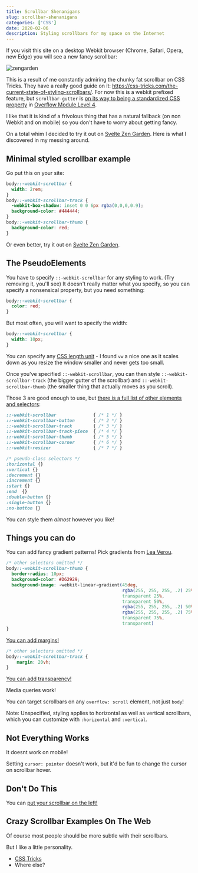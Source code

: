 ```yaml
---
title: Scrollbar Shenanigans
slug: scrollbar-shenanigans
categories: ['CSS']
date: 2020-02-06
description: Styling scrollbars for my space on the Internet
---
```


If you visit this site on a desktop Webkit browser (Chrome, Safari, Opera, new Edge) you will see a new fancy scrollbar:

![zengarden](https://user-images.githubusercontent.com/6764957/73976710-cae4e100-4920-11ea-976e-cc5e1d3373bd.gif)

This is a result of me constantly admiring the chunky fat scrollbar on CSS Tricks. They have a really good guide on it: https://css-tricks.com/the-current-state-of-styling-scrollbars/. For now this is a webkit prefixed feature, but `scrollbar-gutter` is [on its way to being a standardized CSS property](https://css-tricks.com/almanac/properties/s/scrollbar-gutter/) in [Overflow Module Level 4](https://drafts.csswg.org/css-overflow-4/#scollbar-gutter-property).

I like that it is kind of a frivolous thing that has a natural fallback (on non Webkit and on mobile) so you don't have to worry about getting fancy.

On a total whim I decided to try it out on [Svelte Zen Garden](https://www.swyx.io/writing/svelte-zen-garden). Here is what I discovered in my messing around.

## Minimal styled scrollbar example

Go put this on your site:

```css
body::-webkit-scrollbar {
  width: 2rem;
}
body::-webkit-scrollbar-track {
  -webkit-box-shadow: inset 0 0 6px rgba(0,0,0,0.9);
  background-color: #444444;
}
body::-webkit-scrollbar-thumb {
  background-color: red;
}
```

Or even better, try it out on [Svelte Zen Garden](https://svelte-zengarden.netlify.com/).

## The PseudoElements

You have to specify `::-webkit-scrollbar` for any styling to work. (Try removing it, you'll see) It doesn't really matter what you specify, so you can specify a nonsensical property, but you need something:

```css
body::-webkit-scrollbar {
  color: red;
}
```

But most often, you will want to specify the width:

```css
body::-webkit-scrollbar {
  width: 10px;
}
```

You can specify any [CSS length unit](https://www.swyx.io/writing/line-lengths) - I found `vw` a nice one as it scales down as you resize the window smaller and never gets too small.

Once you've specified `::-webkit-scrollbar`, you can then style `::-webkit-scrollbar-track` (the bigger gutter of the scrollbar) and `::-webkit-scrollbar-thumb` (the smaller thing that actually moves as you scroll).

Those 3 are good enough to use, but [there is a full list of other elements and selectors](https://css-tricks.com/custom-scrollbars-in-webkit/):

```css
::-webkit-scrollbar              { /* 1 */ }
::-webkit-scrollbar-button       { /* 2 */ }
::-webkit-scrollbar-track        { /* 3 */ }
::-webkit-scrollbar-track-piece  { /* 4 */ }
::-webkit-scrollbar-thumb        { /* 5 */ }
::-webkit-scrollbar-corner       { /* 6 */ }
::-webkit-resizer                { /* 7 */ }

/* pseudo-class selectors */
:horizontal {}
:vertical {}
:decrement {}
:increment {}
:start {}
:end  {}
:double-button {}
:single-button {}
:no-button {}
```

You can style them *almost* however you like!

## Things you can do

You can add fancy gradient patterns! Pick gradients from [Lea Verou](https://leaverou.github.io/css3patterns/).

```css
/* other selectors omitted */
body::-webkit-scrollbar-thumb {
  border-radius: 10px;
  background-color: #D62929;
  background-image: -webkit-linear-gradient(45deg,
                                            rgba(255, 255, 255, .2) 25%,
                                            transparent 25%,
                                            transparent 50%,
                                            rgba(255, 255, 255, .2) 50%,
                                            rgba(255, 255, 255, .2) 75%,
                                            transparent 75%,
                                            transparent)
}
```

[You can add margins!](https://twitter.com/swyx/status/1225272701494972416)

```css
/* other selectors omitted */
body::-webkit-scrollbar-track {
    margin: 20vh;
}
```

[You can add transparency!](https://twitter.com/swyx/status/1225276009206992896)

Media queries work!

You can target scrollbars on any `overflow: scroll` element, not just `body`!

Note: Unspecified, styling applies to horizontal as well as vertical scrollbars, which you can customize with `:horizontal` and `:vertical`.

## Not Everything Works

It doesnt work on mobile!

Setting `cursor: pointer` doesn't work, but it'd be fun to change the cursor on scrollbar hover.

## Don't Do This

You can [put your scrollbar on the left!](https://twitter.com/chordbug/status/1101645780962734081)

## Crazy Scrollbar Examples On The Web

Of course most people should be more subtle with their scrollbars.

But I like a little personality.

- [CSS Tricks](https://css-tricks.com/)
- Where else?